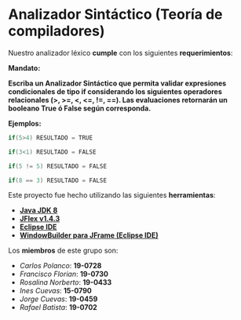 # Analizador Sintáctico (Teoría de compiladores)

Nuestro analizador léxico **cumple** con los siguientes **requerimientos**:

**Mandato:**

**Escriba un Analizador Sintáctico que permita validar expresiones condicionales de tipo if considerando los siguientes operadores relacionales (>, >=, <, <=, !=, ==).  Las evaluaciones retornarán un booleano True ó False según corresponda.**

**Ejemplos:**
```java
if(5>4) RESULTADO = TRUE
```
```java
if(3<1) RESULTADO = FALSE
```
```java
if(5 != 5) RESULTADO = FALSE
```
```java
if(8 == 3) RESULTADO = FALSE
```

Este proyecto fue hecho utilizando las siguientes **herramientas**:
* [**Java JDK 8**](https://www.oracle.com/java/technologies/javase/javase-jdk8-downloads.html)
* [**JFlex v1.4.3**](https://mega.nz/#!kp5wmSTR!VRGITdbm5zuSWDMeZ8hVgVYWCNl-J0gMcAqQ2k8FBfM)
* [**Eclipse IDE**](https://www.eclipse.org/downloads/)
* [**WindowBuilder para JFrame (Eclipse IDE)**](https://es.stackoverflow.com/questions/102406/como-agregar-jframe-en-eclipse)

Los **miembros** de este grupo son:
* *Carlos Polanco*: **19-0728**
* *Francisco Florian*: **19-0730**
* *Rosalina Norberto*: **19-0433**
* *Ines Cuevas*: **15-0790**
* *Jorge Cuevas*: **19-0459**
* *Rafael Batista*: **19-0702**

